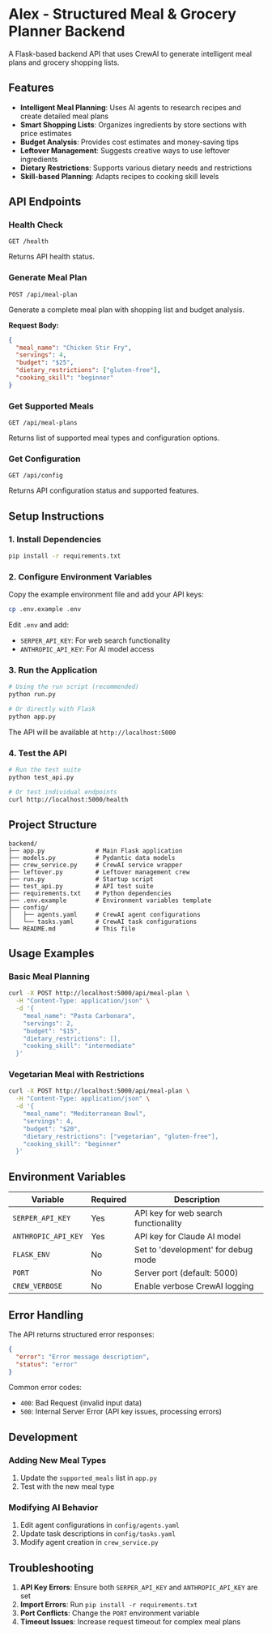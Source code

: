 # Alex - Structured Meal & Grocery Planner Backend

A Flask-based backend API that uses CrewAI to generate intelligent meal plans and grocery shopping lists.

## Features

- **Intelligent Meal Planning**: Uses AI agents to research recipes and create detailed meal plans
- **Smart Shopping Lists**: Organizes ingredients by store sections with price estimates
- **Budget Analysis**: Provides cost estimates and money-saving tips
- **Leftover Management**: Suggests creative ways to use leftover ingredients
- **Dietary Restrictions**: Supports various dietary needs and restrictions
- **Skill-based Planning**: Adapts recipes to cooking skill levels

## API Endpoints

### Health Check
```
GET /health
```
Returns API health status.

### Generate Meal Plan
```
POST /api/meal-plan
```
Generate a complete meal plan with shopping list and budget analysis.

**Request Body:**
```json
{
  "meal_name": "Chicken Stir Fry",
  "servings": 4,
  "budget": "$25",
  "dietary_restrictions": ["gluten-free"],
  "cooking_skill": "beginner"
}
```

### Get Supported Meals
```
GET /api/meal-plans
```
Returns list of supported meal types and configuration options.

### Get Configuration
```
GET /api/config
```
Returns API configuration status and supported features.

## Setup Instructions

### 1. Install Dependencies
```bash
pip install -r requirements.txt
```

### 2. Configure Environment Variables
Copy the example environment file and add your API keys:
```bash
cp .env.example .env
```

Edit `.env` and add:
- `SERPER_API_KEY`: For web search functionality
- `ANTHROPIC_API_KEY`: For AI model access

### 3. Run the Application
```bash
# Using the run script (recommended)
python run.py

# Or directly with Flask
python app.py
```

The API will be available at `http://localhost:5000`

### 4. Test the API
```bash
# Run the test suite
python test_api.py

# Or test individual endpoints
curl http://localhost:5000/health
```

## Project Structure

```
backend/
├── app.py              # Main Flask application
├── models.py           # Pydantic data models
├── crew_service.py     # CrewAI service wrapper
├── leftover.py         # Leftover management crew
├── run.py              # Startup script
├── test_api.py         # API test suite
├── requirements.txt    # Python dependencies
├── .env.example        # Environment variables template
├── config/
│   ├── agents.yaml     # CrewAI agent configurations
│   └── tasks.yaml      # CrewAI task configurations
└── README.md           # This file
```

## Usage Examples

### Basic Meal Planning
```bash
curl -X POST http://localhost:5000/api/meal-plan \
  -H "Content-Type: application/json" \
  -d '{
    "meal_name": "Pasta Carbonara",
    "servings": 2,
    "budget": "$15",
    "dietary_restrictions": [],
    "cooking_skill": "intermediate"
  }'
```

### Vegetarian Meal with Restrictions
```bash
curl -X POST http://localhost:5000/api/meal-plan \
  -H "Content-Type: application/json" \
  -d '{
    "meal_name": "Mediterranean Bowl",
    "servings": 4,
    "budget": "$20",
    "dietary_restrictions": ["vegetarian", "gluten-free"],
    "cooking_skill": "beginner"
  }'
```

## Environment Variables

| Variable | Required | Description |
|----------|----------|-------------|
| `SERPER_API_KEY` | Yes | API key for web search functionality |
| `ANTHROPIC_API_KEY` | Yes | API key for Claude AI model |
| `FLASK_ENV` | No | Set to 'development' for debug mode |
| `PORT` | No | Server port (default: 5000) |
| `CREW_VERBOSE` | No | Enable verbose CrewAI logging |

## Error Handling

The API returns structured error responses:

```json
{
  "error": "Error message description",
  "status": "error"
}
```

Common error codes:
- `400`: Bad Request (invalid input data)
- `500`: Internal Server Error (API key issues, processing errors)

## Development

### Adding New Meal Types
1. Update the `supported_meals` list in `app.py`
2. Test with the new meal type

### Modifying AI Behavior
1. Edit agent configurations in `config/agents.yaml`
2. Update task descriptions in `config/tasks.yaml`
3. Modify agent creation in `crew_service.py`

## Troubleshooting

1. **API Key Errors**: Ensure both `SERPER_API_KEY` and `ANTHROPIC_API_KEY` are set
2. **Import Errors**: Run `pip install -r requirements.txt`
3. **Port Conflicts**: Change the `PORT` environment variable
4. **Timeout Issues**: Increase request timeout for complex meal plans
